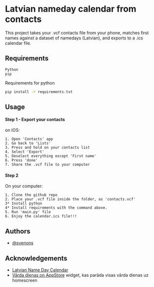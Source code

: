 
# Latvian nameday calendar from contacts

This project takes your .vcf contacts file from your phone, matches first names against a dataset of namedays (Latvian), and exports to a .ics calendar file.




## Requirements

```
Python
pip
```
Requirements for python

```bash
pip install -r requirements.txt
```
    
## Usage

#### Step 1 - Export your contacts
on IOS:

    1. Open 'Contacts' app
    2. Go back to 'Lists'
    3. Press and hold on your contacts list 
    4. Select 'Export'
    5. Deselect everything except 'First name'
    6. Press 'done'
    7. Share the .vcf file to your computer

#### Step 2
On your computer:

    1. Clone the github repo
    2. Place your .vcf file inside the folder, as 'contacts.vcf'
    3* Install python
    4* Install requirements with the command above.
    5. Run 'main.py' file
    6. Enjoy the calendar.ics file!!!


## Authors

- [@svenons](https://github.com/svenons)


## Acknowledgements

 - [Latvian Name Day Calendar](https://github.com/mixisLv/name-days)
 - [Vārda dienas on AppStore](https://apps.apple.com/gb/app/v%C4%81rda-diena/id1562964065) widget, kas  parāda visas vārda dienas uz homescreen

